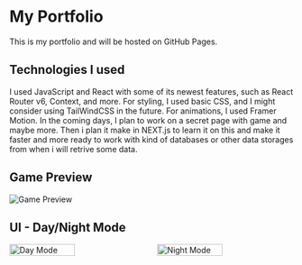 # My Portfolio

This is my portfolio and will be hosted on GitHub Pages.

## Technologies I used

I used JavaScript and React with some of its newest features, such as React Router v6, Context, and more. For styling, I used basic CSS, and I might consider using TailWindCSS in the future. For animations, I used Framer Motion. In the coming days, I plan to work on a secret page with game and maybe more. Then i plan it make in NEXT.js to learn it on this and make it faster and more ready to work with kind of databases or other data storages from when i will retrive some data.


## Game Preview

![Game Preview](https://github.com/unikorm/portfolio/assets/71944799/0e2016a3-7fff-4d7d-8fcd-cb7406073056)

## UI - Day/Night Mode

<div style="display: flex; align-items: center; justify-content: space-between;">
  <img width="48%" alt="Day Mode" src="https://github.com/unikorm/portfolio/assets/71944799/671278a1-45fa-4627-9702-08c7db2d5a3b">
  <img width="48%" alt="Night Mode" src="https://github.com/unikorm/portfolio/assets/71944799/6a0d8b97-7235-4134-b757-a9a5f7a911fc">
</div>
